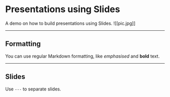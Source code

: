 # Presentations using Slides

A demo on how to build presentations using Slides.
![[pic.jpg]]

---

## Formatting

You can use regular Markdown formatting, like *emphasised* and **bold** text.

---

## Slides

Use `---` to separate slides.